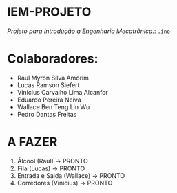 # IEM-PROJETO
*Projeto para Introdução a Engenharia Mecatrônica.*: 	`.ino`

# Colaboradores:

- Raul Myron Silva Amorim
- Lucas Ramson Siefert
- Vinicius Carvalho Lima Alcanfor
- Eduardo Pereira Neiva
- Wallace Ben Teng Lin Wu
- Pedro Dantas Freitas

# A FAZER

1. Álcool (Raul) -> PRONTO
2. Fila (Lucas) -> PRONTO
3. Entrada e Saida (Wallace) -> PRONTO
4. Corredores (Vinicius) -> PRONTO
